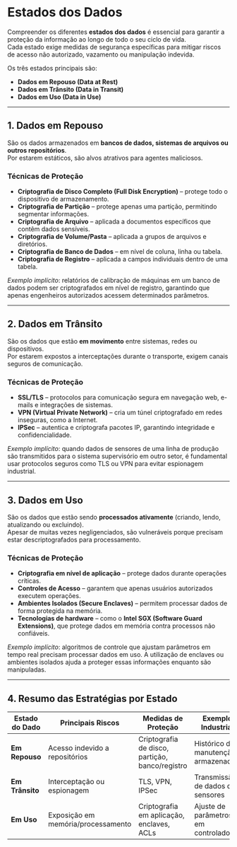 # Estados dos Dados

Compreender os diferentes **estados dos dados** é essencial para garantir a proteção da informação ao longo de todo o seu ciclo de vida.  
Cada estado exige medidas de segurança específicas para mitigar riscos de acesso não autorizado, vazamento ou manipulação indevida.

Os três estados principais são:
- **Dados em Repouso (Data at Rest)**  
- **Dados em Trânsito (Data in Transit)**  
- **Dados em Uso (Data in Use)**  

---

## 1. Dados em Repouso
São os dados armazenados em **bancos de dados, sistemas de arquivos ou outros repositórios**.  
Por estarem estáticos, são alvos atrativos para agentes maliciosos.

### Técnicas de Proteção
- **Criptografia de Disco Completo (Full Disk Encryption)** – protege todo o dispositivo de armazenamento.  
- **Criptografia de Partição** – protege apenas uma partição, permitindo segmentar informações.  
- **Criptografia de Arquivo** – aplicada a documentos específicos que contêm dados sensíveis.  
- **Criptografia de Volume/Pasta** – aplicada a grupos de arquivos e diretórios.  
- **Criptografia de Banco de Dados** – em nível de coluna, linha ou tabela.  
- **Criptografia de Registro** – aplicada a campos individuais dentro de uma tabela.  

*Exemplo implícito*: relatórios de calibração de máquinas em um banco de dados podem ser criptografados em nível de registro, garantindo que apenas engenheiros autorizados acessem determinados parâmetros.

---

## 2. Dados em Trânsito
São os dados que estão **em movimento** entre sistemas, redes ou dispositivos.  
Por estarem expostos a interceptações durante o transporte, exigem canais seguros de comunicação.

### Técnicas de Proteção
- **SSL/TLS** – protocolos para comunicação segura em navegação web, e-mails e integrações de sistemas.  
- **VPN (Virtual Private Network)** – cria um túnel criptografado em redes inseguras, como a Internet.  
- **IPSec** – autentica e criptografa pacotes IP, garantindo integridade e confidencialidade.  

*Exemplo implícito*: quando dados de sensores de uma linha de produção são transmitidos para o sistema supervisório em outro setor, é fundamental usar protocolos seguros como TLS ou VPN para evitar espionagem industrial.

---

## 3. Dados em Uso
São os dados que estão sendo **processados ativamente** (criando, lendo, atualizando ou excluindo).  
Apesar de muitas vezes negligenciados, são vulneráveis porque precisam estar descriptografados para processamento.

### Técnicas de Proteção
- **Criptografia em nível de aplicação** – protege dados durante operações críticas.  
- **Controles de Acesso** – garantem que apenas usuários autorizados executem operações.  
- **Ambientes Isolados (Secure Enclaves)** – permitem processar dados de forma protegida na memória.  
- **Tecnologias de hardware** – como o **Intel SGX (Software Guard Extensions)**, que protege dados em memória contra processos não confiáveis.  

*Exemplo implícito*: algoritmos de controle que ajustam parâmetros em tempo real precisam processar dados em uso. A utilização de enclaves ou ambientes isolados ajuda a proteger essas informações enquanto são manipuladas.

---

## 4. Resumo das Estratégias por Estado

| Estado do Dado      | Principais Riscos                 | Medidas de Proteção                          | Exemplo Industrial |
|---------------------|-----------------------------------|----------------------------------------------|--------------------|
| **Em Repouso**      | Acesso indevido a repositórios    | Criptografia de disco, partição, banco/registro | Histórico de manutenção armazenado |
| **Em Trânsito**     | Interceptação ou espionagem       | TLS, VPN, IPSec                              | Transmissão de dados de sensores |
| **Em Uso**          | Exposição em memória/processamento | Criptografia em aplicação, enclaves, ACLs    | Ajuste de parâmetros em controladores |

